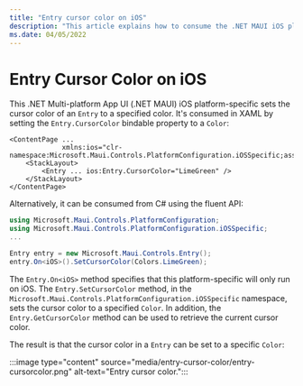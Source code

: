 ```yaml
---
title: "Entry cursor color on iOS"
description: "This article explains how to consume the .NET MAUI iOS platform-specific that sets the cursor color of an Entry."
ms.date: 04/05/2022
---
```


# Entry Cursor Color on iOS

This .NET Multi-platform App UI (.NET MAUI) iOS platform-specific sets the cursor color of an `Entry` to a specified color. It's consumed in XAML by setting the `Entry.CursorColor` bindable property to a `Color`:

```xaml
<ContentPage ...
             xmlns:ios="clr-namespace:Microsoft.Maui.Controls.PlatformConfiguration.iOSSpecific;assembly=Microsoft.Maui.Controls">
    <StackLayout>
        <Entry ... ios:Entry.CursorColor="LimeGreen" />
    </StackLayout>
</ContentPage>
```

Alternatively, it can be consumed from C# using the fluent API:

```csharp
using Microsoft.Maui.Controls.PlatformConfiguration;
using Microsoft.Maui.Controls.PlatformConfiguration.iOSSpecific;
...

Entry entry = new Microsoft.Maui.Controls.Entry();
entry.On<iOS>().SetCursorColor(Colors.LimeGreen);
```

The `Entry.On<iOS>` method specifies that this platform-specific will only run on iOS. The `Entry.SetCursorColor` method, in the `Microsoft.Maui.Controls.PlatformConfiguration.iOSSpecific` namespace, sets the cursor color to a specified `Color`. In addition, the `Entry.GetCursorColor` method can be used to retrieve the current cursor color.

The result is that the cursor color in a `Entry` can be set to a specific `Color`:

:::image type="content" source="media/entry-cursor-color/entry-cursorcolor.png" alt-text="Entry cursor color.":::
